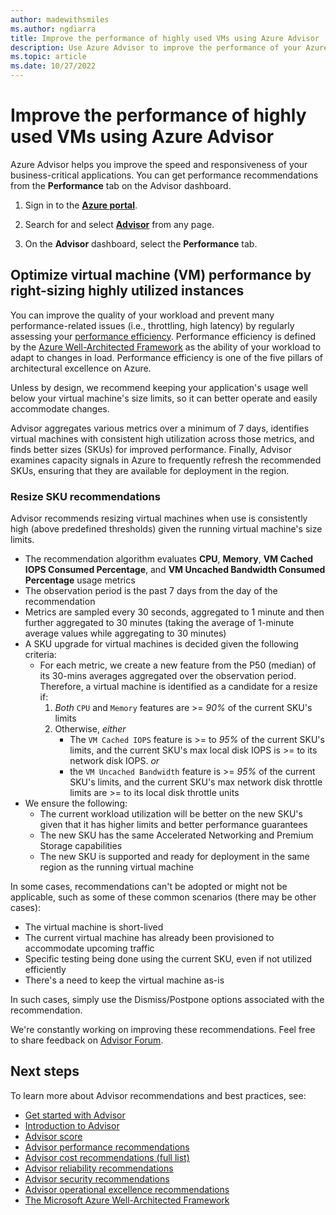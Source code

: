 ```yaml
---
author: madewithsmiles
ms.author: ngdiarra
title: Improve the performance of highly used VMs using Azure Advisor
description: Use Azure Advisor to improve the performance of your Azure virtual machines with consistent high utilization.
ms.topic: article
ms.date: 10/27/2022
---
```


# Improve the performance of highly used VMs using Azure Advisor

Azure Advisor helps you improve the speed and responsiveness of your business-critical applications. You can get performance recommendations from the **Performance** tab on the Advisor dashboard.

1. Sign in to the [**Azure portal**](https://portal.azure.com).

1. Search for and select [**Advisor**](https://aka.ms/azureadvisordashboard) from any page.

1. On the **Advisor** dashboard, select the **Performance** tab.

## Optimize virtual machine (VM) performance by right-sizing highly utilized instances 

You can improve the quality of your workload and prevent many performance-related issues (i.e., throttling, high latency) by regularly assessing your [performance efficiency](https://learn.microsoft.com/en-us/azure/architecture/framework/scalability/overview). Performance efficiency is defined by the [Azure Well-Architected Framework](https://learn.microsoft.com/en-us/azure/architecture/framework/) as the ability of your workload to adapt to changes in load. Performance efficiency is one of the five pillars of architectural excellence on Azure.  

Unless by design, we recommend keeping your application's usage well below your virtual machine's size limits, so it can better operate and easily accommodate changes.

Advisor aggregates various metrics over a minimum of 7 days, identifies virtual machines with consistent high utilization across those metrics, and finds better sizes (SKUs) for improved performance. Finally, Advisor examines capacity signals in Azure to frequently refresh the recommended SKUs, ensuring that they are available for deployment in the region.

### Resize SKU recommendations

Advisor recommends resizing virtual machines when use is consistently high (above predefined thresholds) given the running virtual machine's size limits.

-	The recommendation algorithm evaluates **CPU**, **Memory**, **VM Cached IOPS Consumed Percentage**, and **VM Uncached Bandwidth Consumed Percentage** usage metrics
- The observation period is the past 7 days from the day of the recommendation
- Metrics are sampled every 30 seconds, aggregated to 1 minute and then further aggregated to 30 minutes (taking the average of 1-minute average values while aggregating to 30 minutes)
- A SKU upgrade for virtual machines is decided given the following criteria: 
  - For each metric, we create a new feature from the P50 (median) of its 30-mins averages aggregated over the observation period. Therefore, a virtual machine is identified as a candidate for a resize if:
    1) _Both_ `CPU` and `Memory` features are >= *90%* of the current SKU's limits
    2) Otherwise, _either_ 
        * The `VM Cached IOPS` feature is >= to *95%* of the current SKU's limits, and the current SKU's max local disk IOPS is >= to its network disk IOPS. _or_
        * the `VM Uncached Bandwidth` feature is >= *95%* of the current SKU's limits, and the current SKU's max network disk throttle limits are >= to its local disk throttle units  
- We ensure the following:
  - The current workload utilization will be better on the new SKU's given that it has higher limits and better performance guarantees
  - The new SKU has the same Accelerated Networking and Premium Storage capabilities 
  - The new SKU is supported and ready for deployment in the same region as the running virtual machine


In some cases, recommendations can't be adopted or might not be applicable, such as some of these common scenarios (there may be other cases):
- The virtual machine is short-lived
- The current virtual machine has already been provisioned to accommodate upcoming traffic
- Specific testing being done using the current SKU, even if not utilized efficiently
- There's a need to keep the virtual machine as-is

In such cases, simply use the Dismiss/Postpone options associated with the recommendation. 

We're constantly working on improving these recommendations. Feel free to share feedback on [Advisor Forum](https://aka.ms/advisorfeedback).

## Next steps

To learn more about Advisor recommendations and best practices, see:
* [Get started with Advisor](advisor-get-started.md)
* [Introduction to Advisor](advisor-overview.md)
* [Advisor score](azure-advisor-score.md)
* [Advisor performance recommendations](advisor-reference-performance-recommendations.md)
* [Advisor cost recommendations (full list)](advisor-reference-cost-recommendations.md)
* [Advisor reliability recommendations](advisor-reference-reliability-recommendations.md)
* [Advisor security recommendations](advisor-security-recommendations.md)
* [Advisor operational excellence recommendations](advisor-reference-operational-excellence-recommendations.md)
* [The Microsoft Azure Well-Architected Framework](https://learn.microsoft.com/en-us/azure/architecture/framework/)